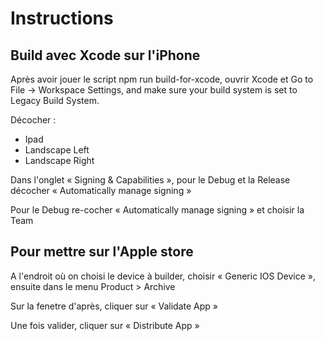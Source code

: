 # Instructions

## Build avec Xcode sur l'iPhone

Après avoir jouer le script npm run build-for-xcode, ouvrir Xcode et Go to File -> Workspace Settings, and make sure your build system is set to Legacy Build System.

Décocher :

- Ipad
- Landscape Left
- Landscape Right

Dans l'onglet « Signing & Capabilities », pour le Debug et la Release décocher « Automatically manage signing »

Pour le Debug re-cocher « Automatically manage signing » et choisir la Team

## Pour mettre sur l'Apple store

A l'endroit où on choisi le device à builder, choisir « Generic IOS Device », ensuite dans le menu Product > Archive

Sur la fenetre d'après, cliquer sur « Validate App »

Une fois valider, cliquer sur « Distribute App »
